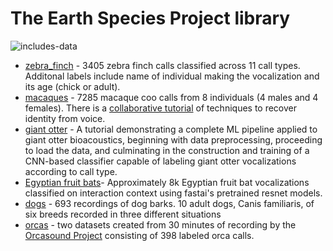 # The Earth Species Project library

![includes-data](https://img.shields.io/badge/includes%20data-yes-green)

* [zebra_finch](https://github.com/earthspecies/library/tree/main/zebra_finch) - 3405 zebra finch calls classified across 11 call types. Additonal labels include name of individual making the vocalization and its age (chick or adult).
* [macaques](https://github.com/earthspecies/library/tree/main/macaques) - 7285 macaque coo calls from 8 individuals (4 males and 4 females). There is a [collaborative tutorial](https://github.com/earthspecies/open_collaboration_on_audio_classification) of techniques to recover identity from voice.
* [giant otter](https://github.com/earthspecies/library/tree/main/giant_otter) - A tutorial demonstrating a complete ML pipeline applied to giant otter bioacoustics, beginning with data preprocessing, proceeding to load the data, and culminating in the construction and training of a CNN-based classifier capable of labeling giant otter vocalizations according to call type.
* [Egyptian fruit bats](https://github.com/earthspecies/library/tree/main/egyptian_fruit_bat)- Approximately 8k Egyptian fruit bat vocalizations classified on interaction context using fastai's pretrained resnet models.
* [dogs](https://github.com/earthspecies/library/tree/main/dogs) - 693 recordings of dog barks. 10 adult dogs, Canis familiaris, of six breeds recorded in three different situations
* [orcas](https://github.com/earthspecies/library/tree/main/orcas) - two datasets created from 30 minutes of recording by the [Orcasound Project](https://www.orcasound.net/) consisting of 398 labeled orca calls.
